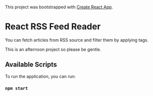 This project was bootstrapped with [Create React App](https://github.com/facebookincubator/create-react-app).

# React RSS Feed Reader

You can fetch articles from RSS source and filter them by applying tags.

This is an afternoon project so please be gentle.

## Available Scripts

To run the application, you can run:

### `npm start`